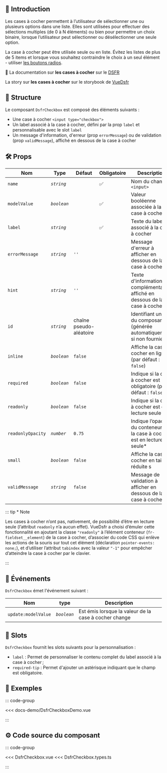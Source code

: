 ## 🌟 Introduction

Les cases à cocher permettent à l’utilisateur de sélectionner une ou plusieurs options dans une liste. Elles sont utilisées pour effectuer des sélections multiples (de 0 à N éléments) ou bien pour permettre un choix binaire, lorsque l’utilisateur peut sélectionner ou désélectionner une seule option.

La case à cocher peut être utilisée seule ou en liste. Évitez les listes de plus de 5 items et lorsque vous souhaitez contraindre le choix à un seul élément - utiliser [les boutons radios](/composants/DsfrRadioButton).

🏅 La documentation sur **les cases à cocher** sur le [DSFR](https://www.systeme-de-design.gouv.fr/elements-d-interface/composants/case-a-cocher)

<VIcon name="vi-file-type-storybook" /> La story sur **les cases à cocher** sur le storybook de [VueDsfr](https://storybook.vue-ds.fr/?path=/docs/composants-dsfrcheckbox--docs)

## 📐 Structure

Le composant `DsfrCheckbox` est composé des éléments suivants :

- Une case à cocher `<input type="checkbox">`
- Un label associé à la case à cocher, défini par la prop `label` et personnalisable avec le slot `label`
- Un message d'information, d'erreur (prop `errorMessage`) ou de validation (prop `validMessage`), affiché en dessous de la case à cocher

## 🛠️ Props

| Nom                   | Type                     | Défaut | Obligatoire | Description                                         |
|-----------------------|----------------------------|--------|--------------|----------------------------------------------------|
| `name`                  | *`string`*                 |      | ✅           | Nom du champ `<input>`                               |
| `modelValue`           | *`boolean`*                |      | ✅           | Valeur booléenne associée à la case à cocher          |
| `label`                 | *`string`*                 |      | ✅           | Texte du label associé à la case à cocher            |
| `errorMessage`         | *`string`*                 | `''`     |           | Message d'erreur à afficher en dessous de la case à cocher |
| `hint`                  | *`string`*                 | `''`     |           | Texte d'information complémentaire affiché en dessous de la case à cocher |
| `id`                    | *`string`*                 | chaîne pseudo-aléatoire     |           | Identifiant unique du composant (générée automatiquement si non fournie) |
| `inline`                | *`boolean`*                | `false`     |           | Affiche la case à cocher en ligne (par défaut : `false`) |
| `required`              | *`boolean`*                | `false`     |           | Indique si la case à cocher est obligatoire (par défaut : `false`)             |
| `readonly`              | *`boolean`*                | `false`     |           | Indique si la case à cocher est en lecture seule*              |
| `readonlyOpacity`              | *`number`*                | `0.75`     |           | Indique l’opacité du conteneur si la case à cocher est en lecture seule*             |
| `small`                 | *`boolean`*                | `false`     |           | Affiche la case à cocher en taille réduite     s|
| `validMessage`         | *`string`*                 | `false`     |           | Message de validation à afficher en dessous de la case à cocher |

::: tip * Note

Les cases à cocher n’ont pas, nativement, de possibilité d’être en lecture seule (l’attribut `readonly` n’a aucun effet). VueDsfr a choisi d’émuler cette fonctionnalité en ajoutant la classe `"readonly"` à l’élément conteneur (`fr-fieldset__element`) de la case à cocher, d’associer du code CSS qui enlève les actions de la souris sur tout cet élément (déclaration `pointer-events: none;`), et d’utiliser l’attribut `tabindex` avec la valeur `"-1"` pour empêcher d’atteindre la case à cocher par le clavier.

:::

## 📡 Événements

`DsfrCheckbox` émet l'événement suivant :

| Nom                  | type | Description                                         |
|-----------------------|-----| -----------------------------------------------|
| `update:modelValue`   | *`boolean`* | Est émis lorsque la valeur de la case à cocher change  |

## 🧩 Slots

`DsfrCheckbox` fournit les slots suivants pour la personnalisation :

- `label` : Permet de personnaliser le contenu complet du label associé à la case à cocher ;
- `required-tip` : Permet d'ajouter un astérisque indiquant que le champ est obligatoire.

## 📝 Exemples

::: code-group

<Story data-title="Démo" min-h="500px">
  <DsfrCheckboxDemo />
</Story>

<<< docs-demo/DsfrCheckboxDemo.vue

:::

## ⚙️ Code source du composant

::: code-group

<<< DsfrCheckbox.vue
<<< DsfrCheckbox.types.ts

:::

<script setup>
import DsfrCheckboxDemo from './docs-demo/DsfrCheckboxDemo.vue'
</script>
